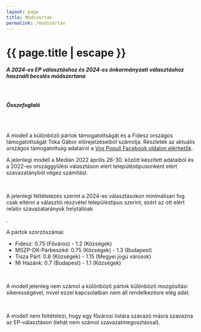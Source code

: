 ```yaml
---
layout: page
title: Módszertan
permalink: /modszertan
---
```

<script>
  window.dataLayer = window.dataLayer || [];
  function gtag(){dataLayer.push(arguments);}
  gtag('js', new Date());

  gtag('config', 'UA-45281172-4');
</script>
<h1 class="page-title">{{ page.title | escape }}</h1>
    
<div class="section">
    <div class="row">
          <div class="col s12">
		  <h5>A 2024-es EP választáshoz és 2024-es önkormányzati választáshoz használt becslés módszertana</h5> 

<br/>
<h6><strong>Összefoglaló</strong></h6>
<br/>

<p>A modell a különböző pártok támogatottságát és a Fidesz országos támogatottságát Tóka Gábor előrejelzéseiból számolja. Részletek az aktuális országos támogatottság adatairól a <a href="https://www.facebook.com/valasztasi.kalauz">Vox Populi  Facebook oldalon elérhetők</a>.</p>
<p>A jelenlegi modell a Medián 2022 április 26-30. között készített adataiból és a 2022-es országgyűlési választáson elért településtípusonként elért szavazatányból végez számítást.</p>
<br/>
<p>A jelenlegi feltételezés szerint a 2024-es választásokon minimálisan fog csak eltérni a választói részvétel településtípus szerint, ezért az ott elért relatív szavazatarányok helytállóak</p>.
<br/>
<p>A pártok szorzószámai:</p>
<ul>
<li>Fidesz: 0.75 (Főváros) - 1.2 (Községek)</li>
<li>MSZP-DK-Párbeszéd: 0.75 (Községek) - 1.3 (Budapest)</li>
<li>Tisza Párt: 0.8 (Községek) - 1.15 (Megyei jogú városok)</li>
<li>Mi Hazánk: 0.7 (Budapest) - 1.1 (Községek)</li>
</ul>

<br/>
<p>A modell jelenleg nem számol a különböző pártok különböző mozgósítási sikerességével, mivel ezzel kapcsolatban nem áll rendelkezésre elég adat.</p>
<br/>
<p>A modell nem feltételezi, hogy egy fővárosi listára szavazó másra szavazna az EP-választáson (tehát nem számol szavazatmegosztással).</p>

    